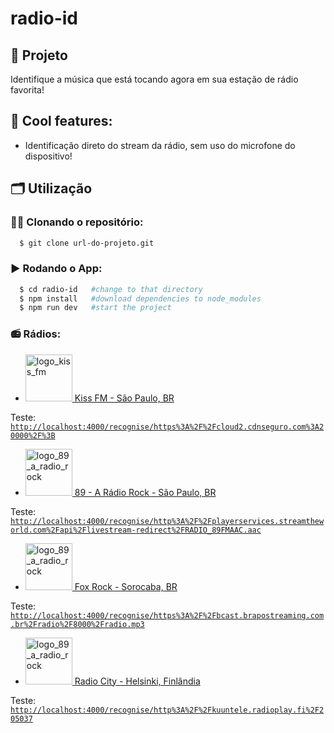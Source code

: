 # radio-id

## 🚀 Projeto
Identifique a música que está tocando agora em sua estação de rádio favorita!

## 🧊 Cool features:
- Identificação direto do stream da rádio, sem uso do microfone do dispositivo!

## 🗂️ Utilização

### 🐑🐑 Clonando o repositório:

```bash
  $ git clone url-do-projeto.git
```

### ▶️ Rodando o App:
```bash
  $ cd radio-id   #change to that directory
  $ npm install   #download dependencies to node_modules
  $ npm run dev   #start the project
```

### 📻 Rádios:

<!-- KISS FM -->
- <a href="https://tunein.com/radio/Kiss-FM-São-Paulo-1021-s6165/">
    <img alt="logo_kiss_fm" width="75px" src="https://cdn-profiles.tunein.com/s6165/images/logod.png?t=636927382740000000"/>
    Kiss FM - São Paulo, BR
  </a>
<!-- Stream: <code>https://cloud2.cdnseguro.com:20000/;</code></br> -->
Teste: <code>[http://localhost:4000/recognise/https%3A%2F%2Fcloud2.cdnseguro.com%3A20000%2F%3B](http://localhost:4000/recognise/https%3A%2F%2Fcloud2.cdnseguro.com%3A20000%2F%3B)</code>

<!-- 89 -->
- <a href="https://tunein.com/89fmaradiorock/">
    <img alt="logo_89_a_radio_rock" width="75px" src="https://cdn-profiles.tunein.com/s85089/images/logod.jpg?t=638023933120000000"/>
    89 - A Rádio Rock - São Paulo, BR
  </a>
<!-- Stream: <code>http://playerservices.streamtheworld.com/api/livestream-redirect/RADIO_89FMAAC.aac</code></br> -->
Teste: <code>[http://localhost:4000/recognise/http%3A%2F%2Fplayerservices.streamtheworld.com%2Fapi%2Flivestream-redirect%2FRADIO_89FMAAC.aac](http://localhost:4000/recognise/http%3A%2F%2Fplayerservices.streamtheworld.com%2Fapi%2Flivestream-redirect%2FRADIO_89FMAAC.aac)</code>

<!-- FOX ROCK -->
- <a href="https://tunein.com/radio/RADIO-FOX-ROCK-879-s120826/">
    <img alt="logo_89_a_radio_rock" width="75px" src="https://cdn-profiles.tunein.com/s120826/images/logod.png?t=636565167687330000"/>
    Fox Rock - Sorocaba, BR
  </a>
<!-- Stream: <code>https://bcast.brapostreaming.com.br/radio/8000/radio.mp3</code></br> -->
Teste: <code>[http://localhost:4000/recognise/https%3A%2F%2Fbcast.brapostreaming.com.br%2Fradio%2F8000%2Fradio.mp3](http://localhost:4000/recognise/https%3A%2F%2Fbcast.brapostreaming.com.br%2Fradio%2F8000%2Fradio.mp3)</code>

<!-- RADIO CITY -->
- <a href="https://tunein.com/radio/RADIO-FOX-ROCK-879-s120826/">
    <img alt="logo_89_a_radio_rock" width="75px" src="https://cdn-profiles.tunein.com/s14840/images/logod.png?t=637685332980000000"/>
    Radio City - Helsinki, Finlândia
  </a>
<!-- Stream: <code>http://kuuntele.radioplay.fi/205037</code></br> -->
Teste: <code>[http://localhost:4000/recognise/http%3A%2F%2Fkuuntele.radioplay.fi%2F205037](http://localhost:4000/recognise/http%3A%2F%2Fkuuntele.radioplay.fi%2F205037)</code>
